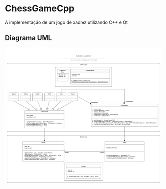 # ChessGameCpp

A implementação de um jogo de xadrez utilizando C++ e Qt

## Diagrama UML

![Diagrama UML](./Images/ChessGame.png)

